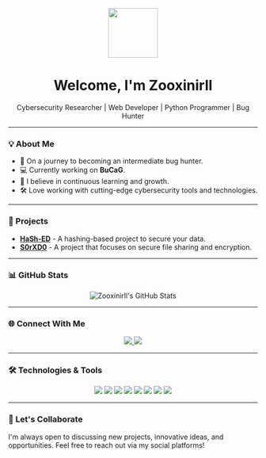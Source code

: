 <div align="center">
  <img src="https://media.giphy.com/media/836HiJc7pgzy8iNXCn/giphy.gif" width="100"/>
  <h1>Welcome, I'm Zooxinirll</h1>
  <p>Cybersecurity Researcher | Web Developer | Python Programmer | Bug Hunter</p>
</div>

---

### 💡 About Me

- 🌱 On a journey to becoming an intermediate bug hunter.
- 💻 Currently working on **BuCaG**.
- 🎯 I believe in continuous learning and growth.
- 🛠️ Love working with cutting-edge cybersecurity tools and technologies.

---

### 🚀 Projects

- **[HaSh-ED](https://github.com/zooxinirll/HaSh-ED)** - A hashing-based project to secure your data.
- **[S0rXD0](https://github.com/zooxinirll/S0rXD0)** - A project that focuses on secure file sharing and encryption.

---

### 📊 GitHub Stats

<div align="center">
  <img src="https://github-readme-streak-stats.herokuapp.com/?user=zooxinirll&theme=dark&hide_border=true" alt="Zooxinirll's GitHub Stats" />
</div>

---

### 🌐 Connect With Me

<p align="center">
  <a href="https://github.com/zooxinirll" target="_blank">
    <img src="https://img.shields.io/badge/GitHub-000?style=for-the-badge&logo=github&logoColor=white" />
  </a>
  <a href="https://instagram.com/your_instagram_handle" target="_blank">
    <img src="https://img.shields.io/badge/Instagram-E4405F?style=for-the-badge&logo=instagram&logoColor=white" />
  </a>
</p>

---

### 🛠️ Technologies & Tools

<div align="center">
  <img src="https://img.shields.io/badge/-Python-333333?style=for-the-badge&logo=python" />
  <img src="https://img.shields.io/badge/-JavaScript-333333?style=for-the-badge&logo=javascript" />
  <img src="https://img.shields.io/badge/-HTML5-333333?style=for-the-badge&logo=html5" />
  <img src="https://img.shields.io/badge/-CSS3-333333?style=for-the-badge&logo=css3" />
  <img src="https://img.shields.io/badge/-Flask-333333?style=for-the-badge&logo=flask" />
  <img src="https://img.shields.io/badge/-Wireshark-333333?style=for-the-badge&logo=wireshark" />
  <img src="https://img.shields.io/badge/-Burp%20Suite-333333?style=for-the-badge&logo=burp-suite" />
  <img src="https://img.shields.io/badge/-Nmap-333333?style=for-the-badge&logo=nmap" />
</div>

---

### 🧠 Let's Collaborate

I'm always open to discussing new projects, innovative ideas, and opportunities. Feel free to reach out via my social platforms!
